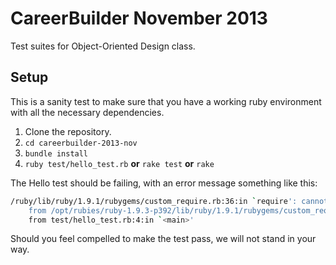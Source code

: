 # CareerBuilder November 2013

Test suites for Object-Oriented Design class.

## Setup

This is a sanity test to make sure that you have a working ruby environment with all the necessary dependencies.

1. Clone the repository.
2. `cd careerbuilder-2013-nov`
3. `bundle install`
4. `ruby test/hello_test.rb` **or** `rake test` **or** `rake`

The Hello test should be failing, with an error message something like this:

```bash
/ruby/lib/ruby/1.9.1/rubygems/custom_require.rb:36:in `require': cannot load such file -- ./lib/hello.rb (LoadError)
	from /opt/rubies/ruby-1.9.3-p392/lib/ruby/1.9.1/rubygems/custom_require.rb:36:in `require'
	from test/hello_test.rb:4:in `<main>'
```

Should you feel compelled to make the test pass, we will not stand in your way.

